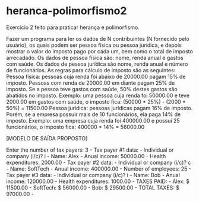 # heranca-polimorfismo2
Exercício 2 feito para praticar herança e polimorfismo.

Fazer um programa para ler os dados de N contribuintes (N fornecido pelo usuário), os quais
podem ser pessoa física ou pessoa jurídica, e depois mostrar o valor do imposto pago por cada um,
bem como o total de imposto arrecadado.
Os dados de pessoa física são: nome, renda anual e gastos com saúde. Os dados de pessoa jurídica
são nome, renda anual e número de funcionários. As regras para cálculo de imposto são as
seguintes:
Pessoa física: pessoas cuja renda foi abaixo de 20000.00 pagam 15% de imposto. Pessoas com
renda de 20000.00 em diante pagam 25% de imposto. Se a pessoa teve gastos com saúde, 50%
destes gastos são abatidos no imposto.
Exemplo: uma pessoa cuja renda foi 50000.00 e teve 2000.00 em gastos com saúde, o imposto
fica: (50000 * 25%) - (2000 * 50%) = 11500.00
Pessoa jurídica: pessoas jurídicas pagam 16% de imposto. Porém, se a empresa possuir mais de 10
funcionários, ela paga 14% de imposto.
Exemplo: uma empresa cuja renda foi 400000.00 e possui 25 funcionários, o imposto fica:
400000 * 14% = 56000.00

[MODELO DE SAÍDA PROPOSTO]

Enter the number of tax payers: 3 -
Tax payer #1 data: -
Individual or company (i/c)? i -
Name: Alex -
Anual income: 50000.00 -
Health expenditures: 2000.00 -
Tax payer #2 data: -
Individual or company (i/c)? c -
Name: SoftTech -
Anual income: 400000.00 -
Number of employees: 25 -
Tax payer #3 data: -
Individual or company (i/c)? i -
Name: Bob -
Anual income: 120000.00 -
Health expenditures: 1000.00 -
TAXES PAID: -
Alex: $ 11500.00 -
SoftTech: $ 56000.00 -
Bob: $ 29500.00 -
TOTAL TAXES: $ 97000.00 -
